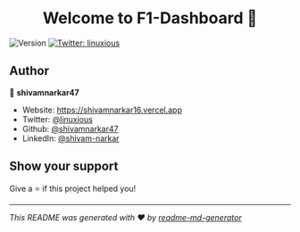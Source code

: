 <h1 align="center">Welcome to F1-Dashboard 👋</h1>
<p>
  <img alt="Version" src="https://img.shields.io/badge/version-1.0-blue.svg?cacheSeconds=2592000" />
  <a href="https://twitter.com/linuxious" target="_blank">
    <img alt="Twitter: linuxious" src="https://img.shields.io/twitter/follow/linuxious.svg?style=social" />
  </a>
</p>

## Author

👤 **shivamnarkar47**

* Website: https://shivamnarkar16.vercel.app
* Twitter: [@linuxious](https://twitter.com/linuxious)
* Github: [@shivamnarkar47](https://github.com/shivamnarkar47)
* LinkedIn: [@shivam-narkar](https://linkedin.com/in/shivam-narkar)

## Show your support

Give a ⭐️ if this project helped you!

***
_This README was generated with ❤️ by [readme-md-generator](https://github.com/kefranabg/readme-md-generator)_